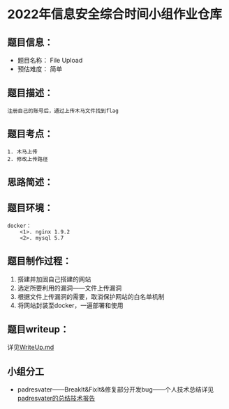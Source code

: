 # 2022年信息安全综合时间小组作业仓库

## 题目信息：

* 题目名称： File Upload
* 预估难度： 简单

## 题目描述：

```
注册自己的账号后，通过上传木马文件找到flag
```

## 题目考点：

```
1. 木马上传
2. 修改上传路径
```

## 思路简述：

## 题目环境：

```
docker：
    <1>. nginx 1.9.2
    <2>. mysql 5.7
```

## 题目制作过程：

1. 搭建并加固自己搭建的网站
2. 选定所要利用的漏洞——文件上传漏洞
3. 根据文件上传漏洞的需要，取消保护网站的白名单机制
4. 将网站封装至docker，一遍部署和使用

## 题目writeup：

详见[WriteUp.md](BreakIt/WriteUp.md)

## 小组分工

* padresvater——BreakIt&FixIt&修复部分开发bug——个人技术总结详见[padresvater的总结技术报告](./技术总结合集/padresvater/padresvater.md)


